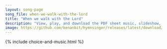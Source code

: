 ```yaml
---
layout: song-page
song_file: when-we-walk-with-the-lord
title: "When we walk with the Lord"
description: "View, play, and download the PDF sheet music, slideshow, and audio. Lyrics: When we walk with the Lord in the light of his word, what a glory he sheds on our way! While we do his good will, he abides with us still, and with al... english christian 4part chords"
image: https://github.com/kenanbit/hymnsinger/releases/latest/download/when-we-walk-with-the-lord-trad.png
---
```


{% include choice-and-music.html %}